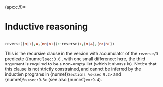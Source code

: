 <!--H3: Section C.9-->
(apx:c.9)=
# Inductive reasoning #

```{solution} ex:9.3
```

<!--Exercise 9.4-->
<!--section 3.6 sections 9.2 9.3-->
```Prolog
reverse([H|T],A,[RH|RT]):-reverse(T,[H|A],[RH|RT])
```
This is the recursive clause in the version with accumulator of the `reverse/3` predicate ({numref}`sec:3.6`), with one small difference: here, the third argument is required to be a non-empty list (which it always is). Notice that this clause is not strictly constrained, and cannot be inferred by the induction programs in {numref}`Sections %s<sec:9.2>` and {numref}`%s<sec:9.3>` (see also {numref}`ex:9.4`).
